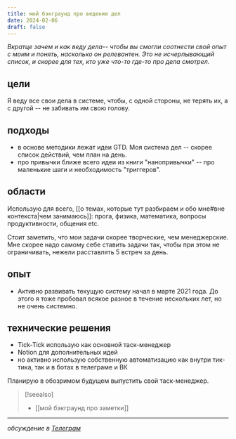 ```yaml
---
title: мой бэкграунд про ведение дел
date: 2024-02-06
draft: false
---
```

*Вкратце зачем и как веду дела-- чтобы вы смогли соотнести свой опыт с моим и понять, насколько он релевантен. Это не исчерпывающий список, и скорее для тех, кто уже что-то где-то про дела смотрел.*

## цели
Я веду все свои дела в системе, чтобы, с одной стороны, не терять их, а с другой -- не забивать им свою голову.
## подходы
- в основе методики лежат идеи GTD. Моя система дел -- скорее список действий, чем план на день.
- про привычки ближе всего идеи из книги "нанопривычки" -- про маленькие шаги и необходимость "триггеров".

## области
Использую для всего, [[о темах, которые тут разбираем и обо мне#вне контекста|чем занимаюсь]]: прога, физика, математика, вопросы продуктивности, общения etc. 

Стоит заметить, что мои задачи скорее творческие, чем менеджерские. Мне скорее надо самому себе ставить задачи так, чтобы при этом не ограничивать, нежели расставлять 5 встреч за день.
## опыт
- Активно развивать текущую систему начал в марте 2021 года. До этого я тоже пробовал всякое разное в течение нескольких лет, но не очень системно.

## технические решения
- Tick-Tick использую как основной таск-менеджер
- Notion для дополнительных идей
- но активно использую собственную автоматизацию как внутри тик-тика, так и в ботах в телеграме и ВК

Планирую в обозримом будущем выпустить свой таск-менеджер.

> [!seealso]
> - [[мой бэкграунд про заметки]]


---
*обсуждение в [Телеграм](https://t.me/organaized_anton/169)*